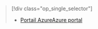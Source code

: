 > [!div class="op_single_selector"]
> * [<span data-ttu-id="c3af7-101">Portail Azure</span><span class="sxs-lookup"><span data-stu-id="c3af7-101">Azure portal</span></span>](../articles/storage/common/storage-monitoring-diagnosing-troubleshooting.md)
> 
> 

